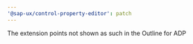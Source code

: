 ```yaml
---
'@sap-ux/control-property-editor': patch
---
```


The extension points not shown as such in the Outline for ADP
